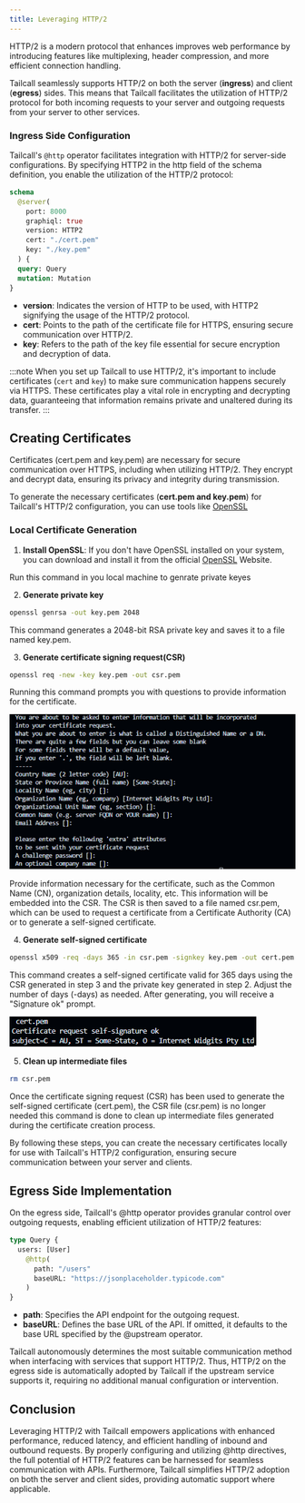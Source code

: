 ```yaml
---
title: Leveraging HTTP/2
---
```


HTTP/2 is a modern protocol that enhances improves web performance by introducing features like multiplexing, header compression, and more efficient connection handling.

Tailcall seamlessly supports HTTP/2 on both the server (**ingress**) and client (**egress**) sides. This means that Tailcall facilitates the utilization of HTTP/2 protocol for both incoming requests to your server and outgoing requests from your server to other services.

### Ingress Side Configuration

Tailcall's `@http` operator facilitates integration with HTTP/2 for server-side configurations. By specifying HTTP2 in the http field of the schema definition, you enable the utilization of the HTTP/2 protocol:

```graphql showLineNumbers
schema
  @server(
    port: 8000
    graphiql: true
    version: HTTP2
    cert: "./cert.pem"
    key: "./key.pem"
  ) {
  query: Query
  mutation: Mutation
}
```

- **version**: Indicates the version of HTTP to be used, with HTTP2 signifying the usage of the HTTP/2 protocol.
- **cert**: Points to the path of the certificate file for HTTPS, ensuring secure communication over HTTP/2.
- **key**: Refers to the path of the key file essential for secure encryption and decryption of data.

:::note
When you set up Tailcall to use HTTP/2, it's important to include certificates (`cert` and `key`) to make sure communication happens securely via HTTPS. These certificates play a vital role in encrypting and decrypting data, guaranteeing that information remains private and unaltered during its transfer.
:::

## Creating Certificates

Certificates (cert.pem and key.pem) are necessary for secure communication over HTTPS, including when utilizing HTTP/2. They encrypt and decrypt data, ensuring its privacy and integrity during transmission.

To generate the necessary certificates (**cert.pem and key.pem**) for Tailcall's HTTP/2 configuration, you can use tools like [OpenSSL](https://www.openssl.org/source/)

### Local Certificate Generation

1. **Install OpenSSL**: If you don't have OpenSSL installed on your system, you can download and install it from the official [OpenSSL](https://www.openssl.org/source/) Website.

Run this command in you local machine to genrate private keyes

2. **Generate private key**

```bash
openssl genrsa -out key.pem 2048
```

This command generates a 2048-bit RSA private key and saves it to a file named key.pem.

3. **Generate certificate signing request(CSR)**

```bash
openssl req -new -key key.pem -out csr.pem
```

Running this command prompts you with questions to provide information for the certificate.

![http2-csr.png](../../static/images/docs/http2-csr.png)

Provide information necessary for the certificate, such as the Common Name (CN), organization details, locality, etc. This information will be embedded into the CSR. The CSR is then saved to a file named csr.pem, which can be used to request a certificate from a Certificate Authority (CA) or to generate a self-signed certificate.

4. **Generate self-signed certificate**

```bash
openssl x509 -req -days 365 -in csr.pem -signkey key.pem -out cert.pem
```

This command creates a self-signed certificate valid for 365 days using the CSR generated in step 3 and the private key generated in step 2. Adjust the number of days (-days) as needed. After generating, you will receive a "Signature ok" prompt.

![http2-cert.png](../../static/images/docs/http2-cert.png)

5. **Clean up intermediate files**

```bash
rm csr.pem
```

Once the certificate signing request (CSR) has been used to generate the self-signed certificate (cert.pem), the CSR file (csr.pem) is no longer needed this command is done to clean up intermediate files generated during the certificate creation process.

By following these steps, you can create the necessary certificates locally for use with Tailcall's HTTP/2 configuration, ensuring secure communication between your server and clients.

## Egress Side Implementation

On the egress side, Tailcall's @http operator provides granular control over outgoing requests, enabling efficient utilization of HTTP/2 features:

```graphql showLineNumbers
type Query {
  users: [User]
    @http(
      path: "/users"
      baseURL: "https://jsonplaceholder.typicode.com"
    )
}
```

- **path**: Specifies the API endpoint for the outgoing request.
- **baseURL**: Defines the base URL of the API. If omitted, it defaults to the base URL specified by the @upstream operator.

Tailcall autonomously determines the most suitable communication method when interfacing with services that support HTTP/2. Thus, HTTP/2 on the egress side is automatically adopted by Tailcall if the upstream service supports it, requiring no additional manual configuration or intervention.

## Conclusion

Leveraging HTTP/2 with Tailcall empowers applications with enhanced performance, reduced latency, and efficient handling of inbound and outbound requests. By properly configuring and utilizing @http directives, the full potential of HTTP/2 features can be harnessed for seamless communication with APIs. Furthermore, Tailcall simplifies HTTP/2 adoption on both the server and client sides, providing automatic support where applicable.
